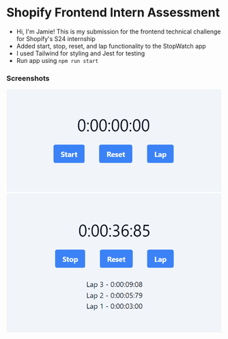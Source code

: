 # Shopify Frontend Intern Assessment

- Hi, I'm Jamie! This is my submission for the frontend technical challenge for Shopify's S24 internship
- Added start, stop, reset, and lap functionality to the StopWatch app
- I used Tailwind for styling and Jest for testing
- Run app using `npm run start`
<!--

### Tests

- Run tests with `npm run test` -->

### Screenshots

![Initial Stopwatch State](./readme_images/initial-state.png 'Initial Stopwatch State')
![Initial Stopwatch State](./readme_images/laps-state.png 'Initial Stopwatch State')
